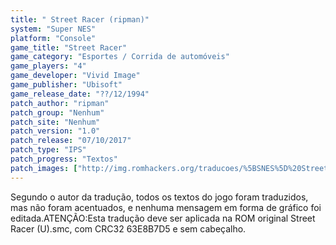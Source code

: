 ```yaml
---
title: " Street Racer (ripman)"
system: "Super NES"
platform: "Console"
game_title: "Street Racer"
game_category: "Esportes / Corrida de automóveis"
game_players: "4"
game_developer: "Vivid Image"
game_publisher: "Ubisoft"
game_release_date: "??/12/1994"
patch_author: "ripman"
patch_group: "Nenhum"
patch_site: "Nenhum"
patch_version: "1.0"
patch_release: "07/10/2017"
patch_type: "IPS"
patch_progress: "Textos"
patch_images: ["http://img.romhackers.org/traducoes/%5BSNES%5D%20Street%20Racer%20-%20ripman%20-%201.png","http://img.romhackers.org/traducoes/%5BSNES%5D%20Street%20Racer%20-%20ripman%20-%202.png","http://img.romhackers.org/traducoes/%5BSNES%5D%20Street%20Racer%20-%20ripman%20-%203.png"]
---
```

Segundo o autor da tradução, todos os textos do jogo foram traduzidos, mas não foram acentuados, e nenhuma mensagem em forma de gráfico foi editada.ATENÇÃO:Esta tradução deve ser aplicada na ROM original Street Racer (U).smc, com CRC32 63E8B7D5 e sem cabeçalho.